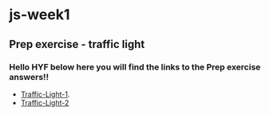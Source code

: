 # js-week1
## Prep exercise - traffic light
### Hello HYF below here you will find the links to the Prep exercise answers!!
- [Traffic-Light-1](https://github.com/AliOthman0934/js-week1/blob/main/traffic-light-1.md).
- [Traffic-Light-2](https://github.com/AliOthman0934/js-week1/blob/main/traffic-light-2.md)
